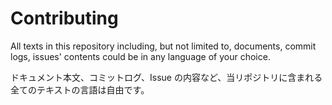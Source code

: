 Contributing
============

All texts in this repository including, but not limited to, documents, commit logs, issues' contents could be in any language of your choice.

ドキュメント本文、コミットログ、Issue の内容など、当リポジトリに含まれる全てのテキストの言語は自由です。
